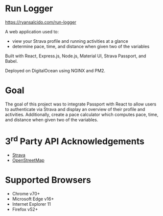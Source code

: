 # Run Logger

https://ryansalcido.com/run-logger

A web application used to:
- view your Strava profile and running activities at a glance
- determine pace, time, and distance when given two of the variables

Built with React, Express.js, Node.js, Material UI, Strava Passport, and Babel.

Deployed on DigitalOcean using NGINX and PM2.


# Goal

The goal of this project was to integrate Passport with React to allow users to authenticate
via Strava and display an overview of their profile and activities. Additionally, create a
pace calculator which computes pace, time, and distance when given two of the variables.  


# 3<sup>rd</sup> Party API Acknowledgements

- [Strava](https://developers.strava.com/docs/reference/)
- [OpenStreetMap](https://www.openstreetmap.org/about)


# Supported Browsers

- Chrome v70+
- Microsoft Edge v16+
- Internet Explorer 11
- Firefox v52+